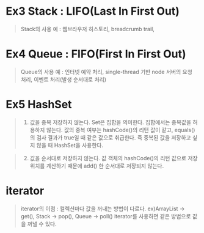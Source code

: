 # Ex3 Stack : LIFO(Last In First Out)
>Stack의 사용 예 : 웹브라우저 히스토리, breadcrumb trail, 

# Ex4 Queue : FIFO(First In First Out)
>Queue의 사용 예 : 인터넷 예약 처리, single-thread 기반 node 서버의 요청 처리, 이벤트 처리(발생 순서대로 처리)

# Ex5 HashSet
>1) 값을 중복 저장하지 않는다.
Set은 집합을 의미한다.
집합에서는 중복값을 허용하지 않는다.
값의 중복 여부는 hashCode()의 리턴 값이 같고, equals()의 검사 결과가 true일 때 같은 값으로 취급한다.
즉 중복된 값을 저장하고 싶지 않을 때 HashSet을 사용한다.

>2) 값을 순서대로 저장하지 않는다.
값 객체의 hashCode()의 리턴 값으로 저장 위치를 계산하기 때문에 add() 한 순서대로 저장되지 않는다.


# iterator
> iterator의 이점 : 컬렉션마다 값을 꺼내는 방법이 다르다. ex)ArrayList -> get(), Stack -> pop(),  Queue -> poll()
                    iterator를 사용하면 같은 방법으로 값을 꺼낼 수 있다.